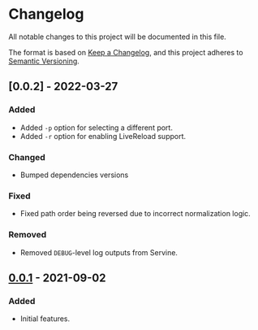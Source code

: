 # Changelog

All notable changes to this project will be documented in this file.

The format is based on [Keep a Changelog](https://keepachangelog.com/en/1.0.0/), and this project adheres to [Semantic Versioning](https://semver.org/spec/v2.0.0.html).

## [0.0.2] - 2022-03-27

### Added

- Added `-p` option for selecting a different port.
- Added `-r` option for enabling LiveReload support.

### Changed

- Bumped dependencies versions

### Fixed

- Fixed path order being reversed due to incorrect normalization logic.

### Removed

- Removed `DEBUG`-level log outputs from Servine.

## [0.0.1] - 2021-09-02

### Added

- Initial features.

[Unreleased]: https://github.com/utybo/Servine/compare/v0.0.1...dev
[0.0.1]: https://github.com/utybo/Servine/releases/tag/v0.0.1
